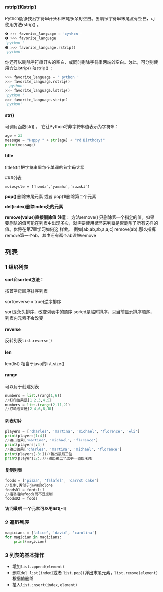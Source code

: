 #### rstrip()和strip() 
Python能够找出字符串开头和末尾多余的空白。要确保字符串末尾没有空白，可使用方法rstrip() 。 
```python
❶ >>> favorite_language = 'python '
❷ >>> favorite_language  
'python '
❸ >>> favorite_language.rstrip()  
'python'
```
你还可以剔除字符串开头的空白，或同时剔除字符串两端的空白。为此，可分别使用方法lstrip() 和strip() ： 
```python
>>> favorite_language = ' python '  
>>> favorite_language.rstrip()  
' python'
>>> favorite_language.lstrip()  
'python '  
>>> favorite_language.strip()  
'python'
```
#### str()

可调用函数str() ， 它让Python将非字符串值表示为字符串：
```python
age = 23
message = "Happy " + str(age) + "rd Birthday!" 
print(message)
```

#### title
title(str)把字符串里每个单词的首字母大写

###列表

```
motocycle = ['honda','yamaha','suzuki']

```

**pop()**
删除末尾元素
或者
pop(1)删除第二个元素


**del(index)删除index处的元素**

**remove(value)直接删除值**
**注意**： 方法remove() 只删除第一个指定的值。如果要删除的值可能在列表中出现多次，就需要使用循环来判断是否删除了所有这样的值。你将在第7章学习如何这 样做。
例如[ab,ab,ab,a,a,c]
remove(ab),那么指挥remove第一个ab，其中还有两个ab没被remove

## 列表

### 1 组织列表

####  sort和sorted方法：

按首字母顺序排序列表

sort(reverse = true)逆序排序

sort是永久排序，改变列表中的顺序
sorted是临时排序，只当前显示排序顺序，列表内元素不会改变

#### reverse

反转列表```list.reverse()```

#### len

len(list) 相当于java的list.size()

#### range

可以用于创建列表

```python
numbers = list.(rang(1,6))
//打印结果是[1,2,3,4,5]
numbers = list.(range(2,11,2))
//打印结果是[2,4,6,8,10]
```

#### 列表切片

```python
players = ['charles', 'martina', 'michael', 'florence', 'eli']
print(players[1:4])
//输出结果['martina', 'michael', 'florence']
print(players[:4])
//输出结果['charles', 'martina', 'michael', 'florence']
print(players[-3:])//输出最后三位
print(players[2:])//输出第二个选手一直到末尾
```

#### 复制列表

```python
foods = ['pizza', 'falafel', 'carrot cake'] 
//复制,类似于java的clone
foods01 = foods[:]
//指针指向foods而不是复制
foods02 = foods

```



**访问最后 一个元素可以用list[-1]**

### 2 遍历列表

```python
magicians = ['alice', 'david', 'carolina'] 
for magician in magicians:
	print(magician)
```

### 3 列表的基本操作

- 增加```list.append(element)```
- 删除```del list[index]```或者 ```list.pop()```弹出末尾元素，```list.remove(element)```根据值删除
- 插入```list.insert(index,element)```